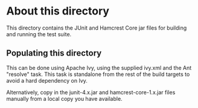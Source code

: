 # About this directory

This directory contains the JUnit and Hamcrest Core jar files for building
and running the test suite.

## Populating this directory

This can be done using Apache Ivy, using the supplied ivy.xml and the
Ant "resolve" task. This task is standalone from the rest of the build
targets to avoid a hard dependency on Ivy.

Alternatively, copy in the junit-4.x.jar and hamcrest-core-1.x.jar files
manually from a local copy you have available.
